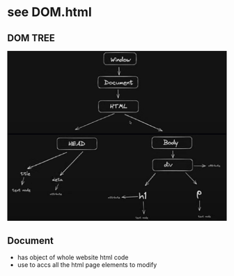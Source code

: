 # see DOM.html


## DOM TREE
![](01_DOM_TREE.png)

## Document
- has object of whole website html code
- use to accs all the html page elements to modify
